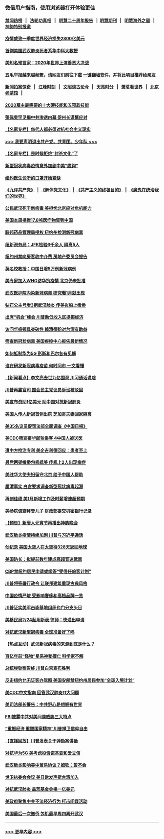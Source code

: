 ### [微信用户指南，使用浏览器打开体验更佳](https://github.com/gfw-breaker/banned-news1/blob/master/indexes/wechat-guide.md?t=0)
#### [禁闻热榜](热点新闻.md?t=0)  &nbsp;&nbsp;|&nbsp;&nbsp; [法轮功真相](https://github.com/gfw-breaker/truth/blob/master/README.md?t=0) &nbsp;&nbsp;|&nbsp;&nbsp; [明慧二十周年报告](https://github.com/gfw-breaker/mh-reports/blob/master/README.md?t=0) &nbsp;&nbsp;|&nbsp;&nbsp;[明慧期刊](https://github.com/gfw-breaker/mh-qikan) &nbsp;&nbsp;|&nbsp;&nbsp; [明慧海外之窗](https://github.com/gfw-breaker/mh-news/blob/master/README.md?t=0) &nbsp;&nbsp;|&nbsp;&nbsp; [神韵特别报道](https://github.com/gfw-breaker/mh-news/blob/master/shenyun.md?t=0)
#### [疫情或致一季度世界经济损失2800亿美元](../pages/nsc412/n11855639.md?t=02100355) 
#### [首例美国武汉肺炎死者系华中科大教授](../pages/nsc412/n11855500.md?t=02100355) 
#### [美知名预言家：2020年世界上演善恶大决战](../pages/nsc412/n11855418.md?t=02100355) 
#### 五毛举报越来越频繁，请网友们前往下载 [一键翻墙软件](https://github.com/gfw-breaker/ssr-accounts)，并将此项目推荐给亲友
#### [新闻拍案惊奇](https://github.com/gfw-breaker/banned-news1/blob/master/pages/link4.md) &nbsp;&nbsp;|&nbsp;&nbsp; [江峰时刻](https://github.com/gfw-breaker/banned-news1/blob/master/pages/link4.md) &nbsp;&nbsp;|&nbsp;&nbsp; [文昭谈古论今](https://github.com/gfw-breaker/banned-news1/blob/master/pages/link4.md) &nbsp;&nbsp;|&nbsp;&nbsp; [天亮时分](https://github.com/gfw-breaker/banned-news1/blob/master/pages/link4.md) &nbsp;&nbsp;|&nbsp;&nbsp; [萧茗看世界](https://github.com/gfw-breaker/banned-news1/blob/master/pages/link4.md) &nbsp;&nbsp;|&nbsp;&nbsp; [北京老茶馆](https://github.com/gfw-breaker/banned-news1/blob/master/pages/link4.md) &nbsp;&nbsp;|&nbsp;&nbsp; 
#### [2020雇主最需要的十大硬技能和五项软技能](../pages/nsc412/n11850953.md?t=02100355) 
#### [蓬佩奥罕见揭中共渗透内幕 促州长谨慎应对](../pages/nsc412/n11854685.md?t=02100355) 
#### [【名家专栏】每代人都必须对抗社会主义现实](../pages/nsc412/n11831412.md?t=02100355) 
#### [>>> 我要声明退出共产党、共青团、少年队 <<<](https://github.com/begood0513/goodnews/blob/master/quit/letter.md) 
#### [【名家专栏】是时候拒绝“封杀文化”了](../pages/nsc412/n11814093.md?t=02100355) 
#### [新型冠状病毒疫情意外加剧中美“脱钩”](../pages/nsc412/n11854475.md?t=02100355) 
#### [纽约医生诊所的口罩开始紧缺](../pages/nsc412/n11853364.md?t=02100355) 
#### [《九评共产党》](https://github.com/begood0513/9ping.md/blob/master/README.md) &nbsp;|&nbsp; [《解体党文化》](../../../../jtdwh.md/blob/master/README.md)  &nbsp;|&nbsp; [《共产主义的终极目的》](../../../../gczydzjmd.md/blob/master/README.md) &nbsp;|&nbsp; [《魔鬼在统治我们的世界》](../../../../mgztzwmdsj.md/blob/master/README.md) 
#### [公民武汉死于新病毒 美担忧北京应对危机能力](../pages/nsc412/n11854331.md?t=02100355) 
#### [美国本周捐赠17.8吨医疗物资到中国](../pages/nsc412/n11854269.md?t=02100355) 
#### [联邦药品管理局授权  纽约州检测新冠病毒](../pages/nsc412/n11853371.md?t=02100355) 
#### [纽新港务局：JFK检验6千余人  隔离5人](../pages/nsc412/n11853366.md?t=02100355) 
#### [纽约州禁向房客收中介费  房地产委员会提告](../pages/nsc412/n11853360.md?t=02100355) 
#### [英名校教授：中国日增5万例新冠病例](../pages/nsc412/n11854174.md?t=02100355) 
#### [美专家加入WHO访华抗疫情 北京仍未批准](../pages/nsc412/n11854043.md?t=02100355) 
#### [武汉医护院内染新冠病毒 研究曝1月就出现](../pages/nsc412/n11852928.md?t=02100355) 
#### [钻石公主号增3例武汉肺炎 传美拟船上撤侨](../pages/nsc412/n11853240.md?t=02100355) 
#### [出席“机会”峰会 川普助低收入区提振经济](../pages/nsc412/n11853232.md?t=02100355) 
#### [访问华盛顿具突破性 赖清德盼对台湾有助益](../pages/nsc412/n11853129.md?t=02100355) 
#### [筛查新冠状病毒 美国疾控中心报告最新情况](../pages/nsc412/n11853070.md?t=02100355) 
#### [如何抵制华为5G 彭斯和巴尔各有见解](../pages/nsc412/n11852535.md?t=02100355) 
#### [谁在研发新冠病毒疫苗 何时问市 一文看懂](../pages/nsc412/n11852840.md?t=02100355) 
#### [【新闻看点】李文亮去世九亿围观 川习通话说啥](../pages/nsc412/n11852360.md?t=02100355) 
#### [川普再赢官司 国会民主党议员诉讼被驳回](../pages/nsc412/n11852287.md?t=02100355) 
#### [美宣布资助1亿美元 助中国对抗新冠肺炎](../pages/nsc412/n11852531.md?t=02100355) 
#### [美国人传人新冠首例出院 芝加哥夫妻回家隔离](../pages/nsc412/n11852452.md?t=02100355) 
#### [美35名议员促司法部全面调查《中国日报》](../pages/nsc412/n11852435.md?t=02100355) 
#### [美CDC筛查豪华邮轮乘客 4中国人被送医](../pages/nsc412/n11852085.md?t=02100355) 
#### [遭中方抢注专利 美企吉利德回应：患者至上](../pages/nsc412/n11852037.md?t=02100355) 
#### [最后两架撤侨包机抵美 传机上2人出现病症](../pages/nsc412/n11852173.md?t=02100355) 
#### [美驻华大使夫妇留守北京 给予中国人帮助](../pages/nsc412/n11852165.md?t=02100355) 
#### [厘清事实 白宫要求调查新型冠状病毒起源](../pages/nsc412/n11852106.md?t=02100355) 
#### [再创佳绩 美1月新增工作及时薪增速超预期](../pages/nsc412/n11852174.md?t=02100355) 
#### [美参院调查拜登儿子 财政部提交机密银行记录](../pages/nsc412/n11851808.md?t=02100355) 
#### [【预告】新唐人元宵节再播出神韵晚会](../pages/nsc412/n11843192.md?t=02100355) 
#### [武汉肺炎疫情持续加剧 川普与习近平通话](../pages/nsc412/n11851613.md?t=02100355) 
#### [创纪录 美国太空人在太空待328天返回地球](../pages/nsc412/n11851266.md?t=02100355) 
#### [美国防长：拟提前数年建成高超音速武器](../pages/nsc412/n11850959.md?t=02100355) 
#### [CBP禁纽约居民申请或续签“受信任旅客计划”](../pages/nsc412/n11850857.md?t=02100355) 
#### [川普将签署行政令 让联邦建筑重现古典风格](../pages/nsc412/n11850654.md?t=02100355) 
#### [中国疫情严峻 受影响奢侈和高档品牌一览](../pages/nsc412/n11850319.md?t=02100355) 
#### [川普证实美军击毙基地组织也门分支头目](../pages/nsc412/n11850383.md?t=02100355) 
#### [美移民局2/24起用新表 律师：快递出申请](../pages/nsc412/n11848220.md?t=02100355) 
#### [对抗武汉新型冠病毒 全球准备好了吗](../pages/nsc412/n11850142.md?t=02100355) 
#### [【热点互动】武汉新冠病毒的来源到底是什么？](../pages/nsc412/n11849749.md?t=02100355) 
#### [百亿年前“怪物”星系神秘骤亡 科学家不解](../pages/nsc412/n11849863.md?t=02100355) 
#### [总统弹劾案告终 川普白宫宣布胜利](../pages/nsc412/n11849985.md?t=02100355) 
#### [反击纽约允无证客办驾照  美国安部禁纽约州居民参加“全球入境计划”](../pages/nsc412/n11849828.md?t=02100355) 
#### [美CDC中文指南 回答武汉肺炎11大问题](../pages/nsc412/n11849703.md?t=02100355) 
#### [美司法部长警告：中共野心是想拥有世界](../pages/nsc412/n11849769.md?t=02100355) 
#### [FBI披露中共对美间谍威胁三大特点](../pages/nsc412/n11849700.md?t=02100355) 
#### [“重振经济 重塑国家精神”川普捍卫信仰自由](../pages/nsc412/n11849641.md?t=02100355) 
#### [【直播回放】川普发表关于弹劾案讲话](../pages/nsc412/n11849472.md?t=02100355) 
#### [对抗华为5G 美考虑投资诺基亚和爱立信](../pages/nsc412/n11849510.md?t=02100355) 
#### [武汉肺炎影响美中贸易协议？姆钦：暂不会](../pages/nsc412/n11849497.md?t=02100355) 
#### [世卫执委会会议 美日欧发声挺台湾加入](../pages/nsc412/n11849433.md?t=02100355) 
#### [对抗武汉肺炎 盖茨基金会捐一亿美元](../pages/nsc412/n11848953.md?t=02100355) 
#### [美政府聚焦中共不法经济行为 打击间谍活动](../pages/nsc412/n11849322.md?t=02100355) 
#### [美国最后一次撤侨 包机最早周四离开武汉](../pages/nsc412/n11849395.md?t=02100355) 

----
#### [ >>> 更早内容 <<< ](../indexes/nsc412-earlier.md)
